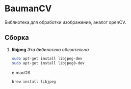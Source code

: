 # BaumanCV

Библиотека для обработки изображение, аналог openCV.

## Сборка

1. **libjpeg**  *Эта бибилотека обезательна*
   ```sh
   sudo apt-get install libjpeg-dev
   sudo apt-get install libjpeg8-dev
   ```
   в macOS

   ```sh
   brew install libjpeg
   ```

